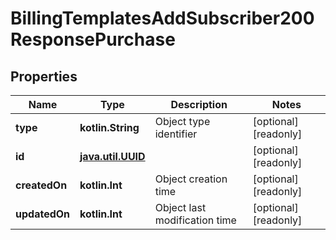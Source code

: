 
# BillingTemplatesAddSubscriber200ResponsePurchase

## Properties
Name | Type | Description | Notes
------------ | ------------- | ------------- | -------------
**type** | **kotlin.String** | Object type identifier |  [optional] [readonly]
**id** | [**java.util.UUID**](java.util.UUID.md) |  |  [optional] [readonly]
**createdOn** | **kotlin.Int** | Object creation time |  [optional] [readonly]
**updatedOn** | **kotlin.Int** | Object last modification time |  [optional] [readonly]



